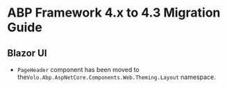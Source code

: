 # ABP Framework 4.x to 4.3 Migration Guide

## Blazor UI

- `PageHeader` component has been moved to the`Volo.Abp.AspNetCore.Components.Web.Theming.Layout` namespace.

